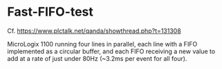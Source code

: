 # Fast-FIFO-test
Cf. https://www.plctalk.net/qanda/showthread.php?t=131308

MicroLogix 1100 running four lines in parallel, each line with a FIFO implemented as a circular buffer, and each FIFO receiving a new value to add at a rate of just under 80Hz (~3.2ms per event for all four).
